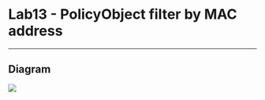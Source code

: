 # Lab13 - PolicyObject filter by MAC address

---

## Diagram
[<img src="https://i.imgur.com/AOrMDJ7.png">](https://i.imgur.com/AOrMDJ7.png)
